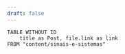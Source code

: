```yaml
---
draft: false
---
```


```dataview
TABLE WITHOUT ID
	title as Post, file.link as link
FROM "content/sinais-e-sistemas"
```